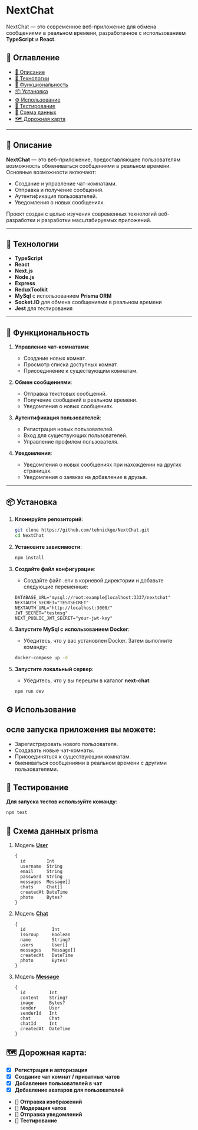 # NextChat

NextChat — это современное веб-приложение для обмена сообщениями в реальном времени, разработанное с использованием **TypeScript** и **React**.

## 📖 Оглавление

- [📝 Описание](#-описание)
- [🚀 Технологии](#-технологии)
- [🔧 Функциональность](#-функциональность)
- [📦 Установка](#-установка)
- [⚙ Использование](#-использование)
- [🧪 Тестирование](#-тестирование)
- [📂 Схема данных](#-схема-данных-prisma)
- [🗺 Дорожная карта](#-дорожная-карта)

---

## 📝 Описание

**NextChat** — это веб-приложение, предоставляющее пользователям возможность обмениваться сообщениями в реальном времени. Основные возможности включают:

- Создание и управление чат-комнатами.
- Отправка и получение сообщений.
- Аутентификация пользователей.
- Уведомления о новых сообщениях.

Проект создан с целью изучения современных технологий веб-разработки и разработки масштабируемых приложений.

---

## 🚀 Технологии

- **TypeScript**
- **React**
- **Next.js**
- **Node.js**
- **Express**
- **ReduxToolkit**
- **MySql** с использованием **Prisma ORM**
- **Socket.IO** для обмена сообщениями в реальном времени
- **Jest** для тестирования

---

## 🔧 Функциональность

1. **Управление чат-комнатами**:
   - Создание новых комнат.
   - Просмотр списка доступных комнат.
   - Присоединение к существующим комнатам.

2. **Обмен сообщениями**:
   - Отправка текстовых сообщений.
   - Получение сообщений в реальном времени.
   - Уведомления о новых сообщениях.

3. **Аутентификация пользователей**:
   - Регистрация новых пользователей.
   - Вход для существующих пользователей.
   - Управление профилем пользователя.

4. **Уведомления**:
   - Уведомления о новых сообщениях при нахождении на других страницах.
   - Уведомления о заявках на добавление в друзья.

---

## 📦 Установка

1. **Клонируйте репозиторий**:

   ```bash
   git clone https://github.com/tehnickge/NextChat.git
   cd NextChat
2. **Установите зависимости**:
   ```bash
   npm install
   ```
3. **Создайте файл конфигурации**:
    - Создайте файл .env в корневой директории и добавьте следующие переменные:
   ```env
   DATABASE_URL="mysql://root:example@localhost:3337/nextchat"
   NEXTAUTH_SECRET="TESTSECRET"
   NEXTAUTH_URL="http://localhost:3000/"
   JWT_SECRET="testmsg"
   NEXT_PUBLIC_JWT_SECRET="your-jwt-key"
   ```
4. **Запустите MySql с использованием Docker**:
   - Убедитесь, что у вас установлен Docker. Затем выполните команду:
   ```bash
   docker-compose up -d
   ```
5. **Запустите локальный сервер**:
      - Убедитесь, что у вы перешли в каталог **next-chat**:
   ```bash
   npm run dev
   ```
## ⚙ Использование
**осле запуска приложения вы можете**:
---
- Зарегистрировать нового пользователя.
- Создавать новые чат-комнаты.
- Присоединяться к существующим комнатам.
- бмениваться сообщениями в реальном времени с другими пользователями.
## 🧪 Тестирование
**Для запуска тестов используйте команду**:
   ```bash
   npm test
   ```
## 📂 Схема данных prisma
1. Модель **<u>User</u>**
   ```prisma
   {
     id        Int     
     username  String   
     email     String   
     password  String
     messages  Message[] 
     chats     Chat[]
     createdAt DateTime 
     photo     Bytes?
   }
   ```


2. Модель **<u>Chat</u>**
   ```prisma 
   {
     id          Int       
     isGroup     Boolean    
     name        String?   
     users       User[]     
     messages    Message[] 
     createdAt   DateTime  
     photo       Bytes?
   }
   ```
3. Модель **<u>Message</u>**
   ```prisma 
   {
     id         Int       
     content    String?   
     image      Bytes?    
     sender     User      
     senderId   Int
     chat       Chat      
     chatId     Int
     createdAt  DateTime  
   }
   ```
## 🗺 Дорожная карта: 
- [x] **Регистрация и авторизация**
- [x] **Создание чат комнат / приватных чатов**
- [x] **Добавление пользователей в чат**
- [x] **Добавление аватаров для пользователей**
- [] **Отправка изображений**
- [] **Модерация чатов**
- [] **Отправка уведомлений**
- [] **Тестирование**
